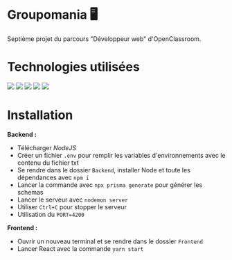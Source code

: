 # Groupomania 🖥

Septième projet du parcours "Développeur web" d'OpenClassroom.


#  Technologies utilisées

<img src="https://img.shields.io/badge/Node.js-339933?style=for-the-badge&logo=nodedotjs&logoColor=white" /> <img src="https://img.shields.io/badge/Express.js-000000?style=for-the-badge&logo=express&logoColor=white" /> <img src="https://img.shields.io/badge/Sass-CC6699?style=for-the-badge&logo=sass&logoColor=white" /> <img src="[[https://www.lemagit.fr/visuals/LeMagIT/hero_article/MongoDB.jpg](https://img.shields.io/badge/MongoDB-339933?style=for-the-badge&logo=nodedotjs&logoColor=white)](https://img.shields.io/badge/MongoDB-badge-green)" /> <img src="https://camo.githubusercontent.com/4e4a3b5c3e9c00501ec866e2f2466c5a6032f838aca5f2cf3b14450e39e8a2f0/68747470733a2f2f696d672e736869656c64732e696f2f62616467652f72656163742532302d2532333230323332612e7376673f267374796c653d666f722d7468652d6261646765266c6f676f3d7265616374266c6f676f436f6c6f723d253233363144414642"/>
 
# Installation

**Backend :**
- Télécharger *NodeJS*
- Créer un fichier `.env` pour remplir les variables d'environnements avec le contenu du fichier txt
- Se rendre dans le dossier `Backend`, installer Node et toute les dépendances avec `npm i`
- Lancer la commande avec `npx prisma generate` pour générer les schemas
- Lancer le serveur avec `nodemon server`
- Utiliser `Ctrl+C` pour stopper le serveur
- Utilisation du `PORT=4200`

**Frontend :**
- Ouvrir un nouveau terminal et se rendre dans le dossier `Frontend`
- Lancer React avec la commande `yarn start`
